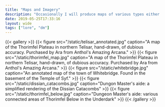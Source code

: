 ```yaml
---
title: "Maps and Imagery"
description: "Occasionally I will produce maps of various types either as an aid for myself when running the game and/or for the players as artifacts."
date: 2019-05-25T17:33:16
layout: wide
tags: ["lore", "dm"]
---
```


{{< gallery >}}
  {{< figure src="/static/telisar_annotated.jpg" caption="A map of the Thorimfel Plateau in northern Telisar, hand-drawn, of dubious accuracy. Purchased by Ara from Anthol's Amazing Arcana." >}}
  {{< figure src="/static/thorimfel_map.jpg" caption="A map of the Thorimfel Plateau in northern Telisar, hand-drawn, of dubious accuracy. Purchased by Ara from Anthol's Amazing Arcana." >}}
  {{< figure src="/static/whitebridge.jpg" caption="An annotated map of the town of Whitebridge. Found in the basement of the Temple of Syf." >}}
  {{< figure src="/static/dissian_catacombs.jpg" caption="Dungon Master's aide: a simplified rendering of the Dissian Catacombs" >}}
  {{< figure src="/static/thorimfel_below.jpg" caption="Dungeon Master's aide: various connected areas of Thorimfel Below in the Underdark" >}}
{{< /gallery >}}

